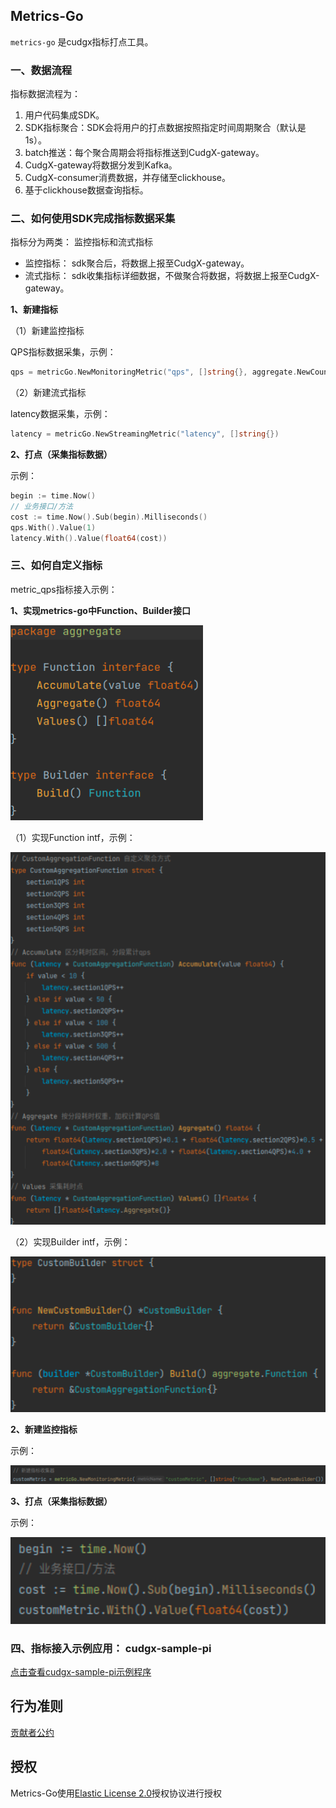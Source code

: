 ## Metrics-Go 

`metrics-go` 是cudgx指标打点工具。

### 一、数据流程

指标数据流程为： 
1. 用户代码集成SDK。
2. SDK指标聚合：SDK会将用户的打点数据按照指定时间周期聚合（默认是1s）。 
3. batch推送：每个聚合周期会将指标推送到CudgX-gateway。
4. CudgX-gateway将数据分发到Kafka。
5. CudgX-consumer消费数据，并存储至clickhouse。
6. 基于clickhouse数据查询指标。

### 二、如何使用SDK完成指标数据采集

指标分为两类： 监控指标和流式指标

- 监控指标： sdk聚合后，将数据上报至CudgX-gateway。
- 流式指标： sdk收集指标详细数据，不做聚合将数据，将数据上报至CudgX-gateway。

**1、新建指标**

（1）新建监控指标

QPS指标数据采集，示例：
```go
qps = metricGo.NewMonitoringMetric("qps", []string{}, aggregate.NewCountBuilder())
```

（2）新建流式指标

latency数据采集，示例：
```go
latency = metricGo.NewStreamingMetric("latency", []string{})
```

**2、打点（采集指标数据）**

示例：
```go
begin := time.Now()
// 业务接口/方法
cost := time.Now().Sub(begin).Milliseconds()
qps.With().Value(1)
latency.With().Value(float64(cost))
```

### 三、如何自定义指标
metric_qps指标接入示例：

**1、实现metrics-go中Function、Builder接口**

![base](./images/base.png)

（1）实现Function intf，示例：

![function](./images/function.png)

（2）实现Builder intf，示例：

![builder](./images/builder.png)

**2、新建监控指标**

示例：

![new](./images/new.png)

**3、打点（采集指标数据）**

示例：

![with](./images/with.png)

### 四、指标接入示例应用： cudgx-sample-pi

[点击查看cudgx-sample-pi示例程序](https://github.com/galaxy-future/cudgx/blob/master/sample/pi/main.go)


行为准则
------
[贡献者公约](https://github.com/galaxy-future/cudgx/blob/master/CODE_OF_CONDUCT.md)

授权
-----

Metrics-Go使用[Elastic License 2.0](https://github.com/galaxy-future/cudgx/blob/master/LICENSE)授权协议进行授权

